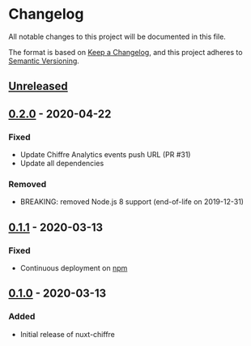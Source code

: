 # Changelog
All notable changes to this project will be documented in this file.

The format is based on [Keep a Changelog](https://keepachangelog.com/en/1.0.0/),
and this project adheres to [Semantic Versioning](https://semver.org/spec/v2.0.0.html).

## [Unreleased]

## [0.2.0] - 2020-04-22
### Fixed
- Update Chiffre Analytics events push URL (PR #31)
- Update all dependencies

### Removed
- BREAKING: removed Node.js 8 support (end-of-life on 2019-12-31)

## [0.1.1] - 2020-03-13
### Fixed
- Continuous deployment on [npm](https://npmjs.org)

## [0.1.0] - 2020-03-13
### Added
- Initial release of nuxt-chiffre

[unreleased]: https://github.com/rclement/nuxt-chiffre/compare/0.2.0...master
[0.2.0]: https://github.com/rclement/nuxt-chiffre/compare/0.1.1...0.2.0
[0.1.1]: https://github.com/rclement/nuxt-chiffre/compare/0.1.0...0.1.1
[0.1.0]: https://github.com/rclement/nuxt-chiffre/tree/0.1.0
